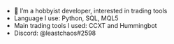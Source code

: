 - 🌱 I’m a hobbyist developer, interested in trading tools
- Language I use: Python, SQL, MQL5
- Main trading tools I used: CCXT and Hummingbot
- Discord: @leastchaos#2598
<!---
leastchaos/leastchaos is a ✨ special ✨ repository because its `README.md` (this file) appears on your GitHub profile.
You can click the Preview link to take a look at your changes.
--->
